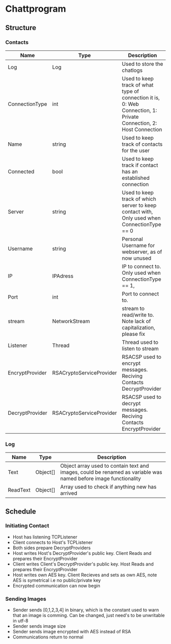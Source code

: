 # Chattprogram

## Structure
### Contacts
Name|Type|Description
------------ | ------------- | -------------
Log|Log|Used to store the chatlogs
ConnectionType|int|Used to keep track of what type of connection it is, 0: Web Connection,  1: Private Connection, 2: Host Connection
Name|string|Used to keep track of contacts for the user
Connected|bool|Used to keep track if contact has an established connection
Server|string|Used to keep track of which server to keep contact with, Only used when ConnectionType == 0
Username|string|Personal Username for webserver, as of now unused
IP|IPAdress|IP to connect to. Only used when ConnectionType == 1,
Port|int|Port to connect to.
stream|NetworkStream|stream to read/write to. Note lack of capitalization, please fix
Listener|Thread|Thread used to listen to stream
EncryptProvider|RSACryptoServiceProvider|RSACSP used to encrypt messages. Reciving Contacts DecryptProvider
DecryptProvider|RSACryptoServiceProvider|RSACSP used to decrypt messages. Reciving Contacts EncryptProvider
### Log
Name|Type|Description
------------ | ------------- | -------------
Text|Object[]|Object array used to contain text and images, could be renamed as variable was named before image functionality
ReadText|Object[]|Array used to check if anything new has arrived

## Schedule
### Initiating Contact
* Host has listening TCPListener
* Client connects to Host's TCPListener
* Both sides prepare DecryptProviders
* Host writes Host's DecryptProvider's public key. Client Reads and prepares their EncryptProvider
* Client writes Client's DecryptProvider's public key. Host Reads and prepares their EncryptProvider
* Host writes own AES key. Client Recieves and sets as own AES, note AES is symetrical i.e no public/private key
* Encrypted communication can now begin
### Sending Images
* Sender sends [0,1,2,3,4] in binary, which is the constant used to warn that an image is comming. Can be changed, just need's to be unwritable in utf-8
* Sender sends image size
* Sender sends image encrypted with AES instead of RSA
* Communications return to normal
